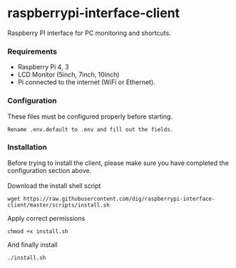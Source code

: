 # raspberrypi-interface-client
Raspberry PI interface for PC monitoring and shortcuts.

### Requirements
* Raspberry Pi 4, 3
* LCD Monitor (5inch, 7inch, 10inch)
* Pi connected to the internet (WiFi or Ethernet).

### Configuration
These files must be configured properly before starting.
```
Rename .env.default to .env and fill out the fields.
```

### Installation
Before trying to install the client, please make sure you have completed the configuration section above.
<br/><br/>
Download the install shell script
```
wget https://raw.githubusercontent.com/dig/raspberrypi-interface-client/master/scripts/install.sh
```

Apply correct permissions
```
chmod +x install.sh
```

And finally install
```
./install.sh
```
